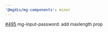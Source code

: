 ```yaml
---
'@mgdis/mg-components': minor
---
```


[#495](https://gitlab.mgdis.fr/core/core-ui/core-ui/-/issues/495) mg-input-password: add maxlength prop
